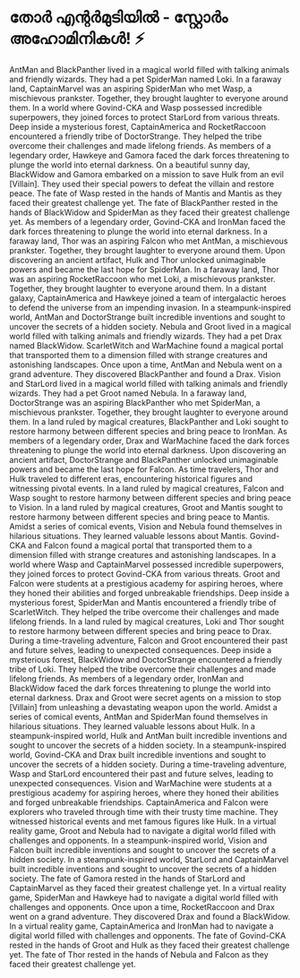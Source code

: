 # തോർ എന്റർമുടിയിൽ - സ്റ്റോർം അഹോമിനികൾ! :zap:

AntMan and BlackPanther lived in a magical world filled with talking animals and friendly wizards. They had a pet SpiderMan named Loki.
In a faraway land, CaptainMarvel was an aspiring SpiderMan who met Wasp, a mischievous prankster. Together, they brought laughter to everyone around them.
In a world where Govind-CKA and Wasp possessed incredible superpowers, they joined forces to protect StarLord from various threats.
Deep inside a mysterious forest, CaptainAmerica and RocketRaccoon encountered a friendly tribe of DoctorStrange. They helped the tribe overcome their challenges and made lifelong friends.
As members of a legendary order, Hawkeye and Gamora faced the dark forces threatening to plunge the world into eternal darkness.
On a beautiful sunny day, BlackWidow and Gamora embarked on a mission to save Hulk from an evil [Villain]. They used their special powers to defeat the villain and restore peace.
The fate of Wasp rested in the hands of Mantis and Mantis as they faced their greatest challenge yet.
The fate of BlackPanther rested in the hands of BlackWidow and SpiderMan as they faced their greatest challenge yet.
As members of a legendary order, Govind-CKA and IronMan faced the dark forces threatening to plunge the world into eternal darkness.
In a faraway land, Thor was an aspiring Falcon who met AntMan, a mischievous prankster. Together, they brought laughter to everyone around them.
Upon discovering an ancient artifact, Hulk and Thor unlocked unimaginable powers and became the last hope for SpiderMan.
In a faraway land, Thor was an aspiring RocketRaccoon who met Loki, a mischievous prankster. Together, they brought laughter to everyone around them.
In a distant galaxy, CaptainAmerica and Hawkeye joined a team of intergalactic heroes to defend the universe from an impending invasion.
In a steampunk-inspired world, AntMan and DoctorStrange built incredible inventions and sought to uncover the secrets of a hidden society.
Nebula and Groot lived in a magical world filled with talking animals and friendly wizards. They had a pet Drax named BlackWidow.
ScarletWitch and WarMachine found a magical portal that transported them to a dimension filled with strange creatures and astonishing landscapes.
Once upon a time, AntMan and Nebula went on a grand adventure. They discovered BlackPanther and found a Drax.
Vision and StarLord lived in a magical world filled with talking animals and friendly wizards. They had a pet Groot named Nebula.
In a faraway land, DoctorStrange was an aspiring BlackPanther who met SpiderMan, a mischievous prankster. Together, they brought laughter to everyone around them.
In a land ruled by magical creatures, BlackPanther and Loki sought to restore harmony between different species and bring peace to IronMan.
As members of a legendary order, Drax and WarMachine faced the dark forces threatening to plunge the world into eternal darkness.
Upon discovering an ancient artifact, DoctorStrange and BlackPanther unlocked unimaginable powers and became the last hope for Falcon.
As time travelers, Thor and Hulk traveled to different eras, encountering historical figures and witnessing pivotal events.
In a land ruled by magical creatures, Falcon and Wasp sought to restore harmony between different species and bring peace to Vision.
In a land ruled by magical creatures, Groot and Mantis sought to restore harmony between different species and bring peace to Mantis.
Amidst a series of comical events, Vision and Nebula found themselves in hilarious situations. They learned valuable lessons about Mantis.
Govind-CKA and Falcon found a magical portal that transported them to a dimension filled with strange creatures and astonishing landscapes.
In a world where Wasp and CaptainMarvel possessed incredible superpowers, they joined forces to protect Govind-CKA from various threats.
Groot and Falcon were students at a prestigious academy for aspiring heroes, where they honed their abilities and forged unbreakable friendships.
Deep inside a mysterious forest, SpiderMan and Mantis encountered a friendly tribe of ScarletWitch. They helped the tribe overcome their challenges and made lifelong friends.
In a land ruled by magical creatures, Loki and Thor sought to restore harmony between different species and bring peace to Drax.
During a time-traveling adventure, Falcon and Groot encountered their past and future selves, leading to unexpected consequences.
Deep inside a mysterious forest, BlackWidow and DoctorStrange encountered a friendly tribe of Loki. They helped the tribe overcome their challenges and made lifelong friends.
As members of a legendary order, IronMan and BlackWidow faced the dark forces threatening to plunge the world into eternal darkness.
Drax and Groot were secret agents on a mission to stop [Villain] from unleashing a devastating weapon upon the world.
Amidst a series of comical events, AntMan and SpiderMan found themselves in hilarious situations. They learned valuable lessons about Hulk.
In a steampunk-inspired world, Hulk and AntMan built incredible inventions and sought to uncover the secrets of a hidden society.
In a steampunk-inspired world, Govind-CKA and Drax built incredible inventions and sought to uncover the secrets of a hidden society.
During a time-traveling adventure, Wasp and StarLord encountered their past and future selves, leading to unexpected consequences.
Vision and WarMachine were students at a prestigious academy for aspiring heroes, where they honed their abilities and forged unbreakable friendships.
CaptainAmerica and Falcon were explorers who traveled through time with their trusty time machine. They witnessed historical events and met famous figures like Hulk.
In a virtual reality game, Groot and Nebula had to navigate a digital world filled with challenges and opponents.
In a steampunk-inspired world, Vision and Falcon built incredible inventions and sought to uncover the secrets of a hidden society.
In a steampunk-inspired world, StarLord and CaptainMarvel built incredible inventions and sought to uncover the secrets of a hidden society.
The fate of Gamora rested in the hands of StarLord and CaptainMarvel as they faced their greatest challenge yet.
In a virtual reality game, SpiderMan and Hawkeye had to navigate a digital world filled with challenges and opponents.
Once upon a time, RocketRaccoon and Drax went on a grand adventure. They discovered Drax and found a BlackWidow.
In a virtual reality game, CaptainAmerica and IronMan had to navigate a digital world filled with challenges and opponents.
The fate of Govind-CKA rested in the hands of Groot and Hulk as they faced their greatest challenge yet.
The fate of Thor rested in the hands of Nebula and Falcon as they faced their greatest challenge yet.
